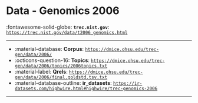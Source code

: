 # Data - Genomics 2006 

:fontawesome-solid-globe: **`trec.nist.gov`**: [`https://trec.nist.gov/data/t2006_genomics.html`](https://trec.nist.gov/data/t2006_genomics.html)

---

- :material-database: **Corpus**: [`https://dmice.ohsu.edu/trec-gen/data/2006/`](https://dmice.ohsu.edu/trec-gen/data/2006/)
- :octicons-question-16: **Topics**: [`https://dmice.ohsu.edu/trec-gen/data/2006/topics/2006topics.txt`](https://dmice.ohsu.edu/trec-gen/data/2006/topics/2006topics.txt)
- :material-label: **Qrels**: [`https://dmice.ohsu.edu/trec-gen/data/2006/final.goldstd.tsv.txt`](https://dmice.ohsu.edu/trec-gen/data/2006/final.goldstd.tsv.txt)
- :material-database-outline: **ir_datasets**: [`https://ir-datasets.com/highwire.html#highwire/trec-genomics-2006`](https://ir-datasets.com/highwire.html#highwire/trec-genomics-2006)


---


